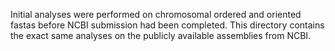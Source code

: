 Initial analyses were performed on chromosomal ordered and oriented fastas before NCBI submission had been completed. This directory contains the exact same analyses on the publicly available assemblies from NCBI.
